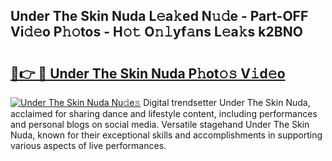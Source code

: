 ## Under The Skin Nuda L𝚎a𝚔ed N𝚞𝚍e - Part-OFF Vi𝚍𝚎o P𝚑𝚘tos - H𝚘𝚝 O𝚗𝚕yf𝚊ns L𝚎a𝚔s k2BNO

# <h2><a href="http://kfe1w8.oniu.top/?m=Under+The+Skin+Nuda">🔗👉 🔴 Under The Skin Nuda P𝚑ot𝚘𝚜 V𝚒d𝚎o</a></h2>

[![Under The Skin Nuda Nu𝚍e𝚜](https://i.imgur.com/0qMVB7G.gif)](http://kfe1w8.oniu.top/?m=Under+The+Skin+Nuda)
Digital trendsetter Under The Skin Nuda, acclaimed for sharing dance and lifestyle content, including performances and personal blogs on social media. Versatile stagehand Under The Skin Nuda, known for their exceptional skills and accomplishments in supporting various aspects of live performances.  
